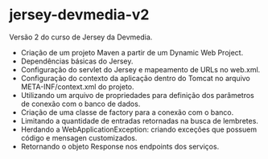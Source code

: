 # jersey-devmedia-v2
Versão 2 do curso de Jersey da Devmedia.

- Criação de um projeto Maven a partir de um Dynamic Web Project.
- Dependências básicas do Jersey.
- Configuração do servlet do Jersey e mapeamento de URLs no web.xml.
- Configuração do contexto da aplicação dentro do Tomcat no arquivo META-INF/context.xml do projeto.
- Utilizando um arquivo de propriedades para definição dos parâmetros de conexão com o banco de dados.
- Criação de uma classe de factory para a conexão com o banco.
- Limitando a quantidade de entradas retornadas na busca de lembretes.
- Herdando a WebApplicationException: criando exceções que possuem código e mensagen customizados.
- Retornando o objeto Response nos endpoints dos serviços.